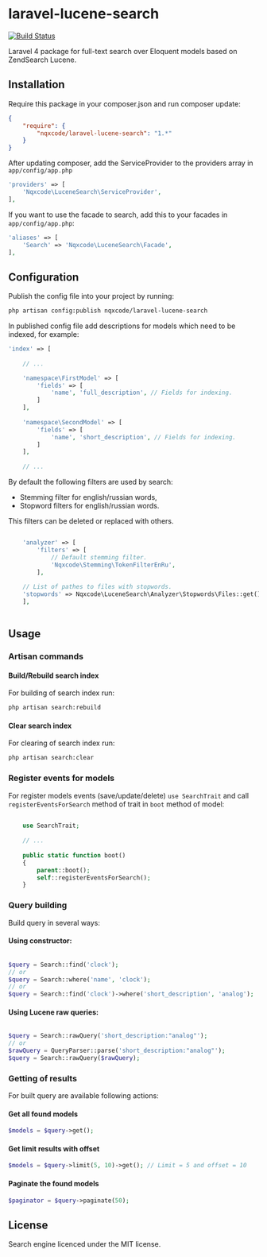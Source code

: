 laravel-lucene-search
==============

[![Build Status](https://travis-ci.org/nqxcode/laravel-lucene-search.svg?branch=master)](https://travis-ci.org/nqxcode/laravel-lucene-search)

Laravel 4 package for full-text search over Eloquent models based on ZendSearch Lucene.

## Installation

Require this package in your composer.json and run composer update:

```json
{
	"require": {
        "nqxcode/laravel-lucene-search": "1.*"
	}
}
```

After updating composer, add the ServiceProvider to the providers array in `app/config/app.php`

```php
'providers' => [
	'Nqxcode\LuceneSearch\ServiceProvider',
],
```

If you want to use the facade to search, add this to your facades in `app/config/app.php`:

```php
'aliases' => [
	'Search' => 'Nqxcode\LuceneSearch\Facade',
],
```
## Configuration 
Publish the config file into your project by running:

```bash
php artisan config:publish nqxcode/laravel-lucene-search
```

In published config file add descriptions for models which need to be indexed, for example:

```php
'index' => [
	
	// ...

	'namespace\FirstModel' => [
		'fields' => [
			'name', 'full_description', // Fields for indexing.
		]
	],
	
	'namespace\SecondModel' => [
		'fields' => [
			'name', 'short_description', // Fields for indexing.
		]
	],
	
	// ...
```
By default the following filters are used by search:
* Stemming filter for english/russian words,
* Stopword filters for english/russian words.

This filters can be deleted or replaced with others.
```php

    'analyzer' => [
        'filters' => [
        	// Default stemming filter.
        	'Nqxcode\Stemming\TokenFilterEnRu',
        ],
        
	// List of pathes to files with stopwords. 
	'stopwords' => Nqxcode\LuceneSearch\Analyzer\Stopwords\Files::get(),
    ],
    
```

## Usage
### Artisan commands
#### Build/Rebuild search index
For building of search index run:

```bash
php artisan search:rebuild
```
#### Clear search index
For clearing of search index run:

```bash
php artisan search:clear
```

### Register events for models

For register models events (save/update/delete) `use SearchTrait` and call `registerEventsForSearch` method of trait in `boot` method of model:

```php
    
    use SearchTrait;
    
    // ...
    
    public static function boot()
    {
    	parent::boot();
        self::registerEventsForSearch();
    }

```

### Query building
Build query in several ways:

#### Using constructor:

```php

$query = Search::find('clock');
// or 
$query = Search::where('name', 'clock');
// or
$query = Search::find('clock')->where('short_description', 'analog');

```

#### Using Lucene raw queries:

```php

$query = Search::rawQuery('short_description:"analog"');
// or
$rawQuery = QueryParser::parse('short_description:"analog"');
$query = Search::rawQuery($rawQuery);
```

### Getting of results

For built query are available following actions:

#### Get all found models

```php
$models = $query->get();
```
#### Get limit results with offset

```php
$models = $query->limit(5, 10)->get(); // Limit = 5 and offset = 10
```
#### Paginate the found models

```php
$paginator = $query->paginate(50);
```

##
## License
Search engine licenced under the MIT license.
